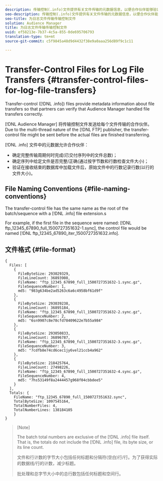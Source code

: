 ```yaml
---
description: 传输控制(.info)文件提供有关文件传输的元数据信息，以便合作伙伴能够验证Audience Manager是否正确处理了文件传输。
seo-description: 传输控制(.info)文件提供有关文件传输的元数据信息，以便合作伙伴能够验证Audience Manager是否正确处理了文件传输。
seo-title: 为日志文件传输传输控制文件
solution: Audience Manager
title: 为日志文件传输传输控制文件
uuid: ef58213e-7b37-4c5a-855-0de695706793
translation-type: tm+mt
source-git-commit: c5f9845a48d9d4432f38e9a0aaa256d89f9c1c11

---
```



# Transfer-Control Files for Log File Transfers {#transfer-control-files-for-log-file-transfers}

Transfer-control ([!DNL .info]) files provide metadata information about file transfers so that partners can verify that Audience Manager handled file transfers correctly.

[!DNL Audience Manager] 将传输控制文件发送给每个文件传输的合作伙伴。Due to the multi-thread nature of the [!DNL FTP] publisher, the transfer-control file might be sent before the actual files are finished transferring.

[!DNL .info] 文件中的元数据允许合作伙伴：

* 确定完整传输周期何时完成(已交付序列中的文件总数)；
* 确定序列中给定文件是否完整/正确(通过按字节数和行数检查文件大小)；
* 验证在接收结束的数据库中加载文件后，原始文件中的行数记录行数(以行的文件大小)。

## File Naming Conventions {#file-naming-conventions}

The transfer-control file has the same name as the root of the batch/sequence with a [!DNL .info] file extension.s

For example, if the first file in the sequence were named: [!DNL ftp_12345_67890_full_1500727351632-1.sync], the control file would be named [!DNL ftp_12345_67890_iter_1500727351632.info].

## 文件格式 {#file-format}

```
{
  Files: [
    {
      FileByteSize: 293029329,
      FileLineCount: 36893908,
      FileName: "ftp_12345_67890_full_1500727351632-1.sync.gz",
      FileSequenceNumber: 1,
      md5: "983g634be2ad5263c6a6c4958bf61d9f"
    },
    {
      FileByteSize: 293039238,
      FileLineCount: 36895184,
      FileName: "ftp_12345_67890_full_1500727351632-2.sync.gz",
      FileSequenceNumber: 2,
      md5: "6sn9907c8e78cfd78409622e7b55a984"
    },
    {
      FileByteSize: 293050833,
      FileLineCount: 36896787,
      FileName: "ftp_12345_67890_full_1500727351632-3.sync.gz",
      FileSequenceNumber: 3,
      md5: "7cdfb8e74cd6cec1jy6vel21ccb4a962"
    },
    {
      FileByteSize: 218425764,
      FileLineCount: 27498226,
      FileName: "ftp_12345_67890_full_1500727351632-4.sync.gz",
      FileSequenceNumber: 4,
      md5: "7hs53149f8a2444457g968f04cbbdee5"
    }
  ],
  Totals: {
    FileName: "ftp_12345_67890_full_1500727351632.sync",
    TotalByteSize: 1097545164,
    TotalNumberFiles: 4,
    TotalNumberLines: 138184105
    }
}
```

>[Note]
>
> The batch total numbers are exclusive of the [!DNL .info] file itself. That is, the totals do not include the [!DNL .info] file, its byte size, or its line count.
>
> 文件和行计数的字节大小包括任何标题和分隔符(空白)行/行。为了获得实际的数据线/行的计数，减少标题。
>
> 批处理和总字节大小中的总行数包括任何标题和空间行。